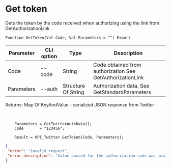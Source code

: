 ﻿---
sidebar_position: 2
---

# Get token
 Gets the token by the code received when authorizing using the link from GetAuthorizationLink



`Function GetToken(Val Code, Val Parameters = "") Export`

  | Parameter | CLI option | Type | Description |
  |-|-|-|-|
  | Code | --code | String | Code obtained from authorization See GetAuthorizationLink |
  | Parameters | --auth | Structure Of String | Authorization data. See GetStandardParameters |

  
  Returns:  Map Of KeyAndValue - serialized JSON response from Twitter

<br/>




```bsl title="Code example"
    Parameters = GetTwitterAuthData();
    Code       = "123456";

    Result = OPI_Twitter.GetToken(Code, Parameters);
```
 



```json title="Result"
{
 "error": "invalid_request",
 "error_description": "Value passed for the authorization code was invalid."
}
```

